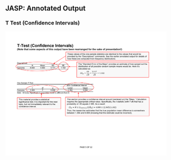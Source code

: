 ## JASP: Annotated Output

### T Test (Confidence Intervals)

<p align="center"><kbd><img src="intervals.png"></kbd></p>
